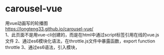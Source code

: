 # carousel-vue
用vue动画写的轮播图<br>
https://longteng33.github.io/carousel-vue/<br>
1、此页面不是用vue-cli创建的，而是在html中通过script标签引用在线的vue.js文件
2、通过es6模块化语法，在throttle.js文件中暴露函数，export function throttle
3、通过es6语法，引入模块，<script type="module">，需要写上type，
 import {throttle} from "./throttle.js"
 4、为此轮播图的上下点击事件增加的节流函数处理，节流后点击效果并不怎么好
